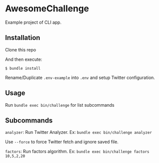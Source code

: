 # AwesomeChallenge

Example project of CLI app.

## Installation

Clone this repo

And then execute:

    $ bundle install

Rename/Duplicate `.env-example` into `.env` and setup Twitter configuration.

## Usage

Run `bundle exec bin/challenge` for list subcommands 

## Subcommands

`analyzer`: Run Twitter Analyzer.
Ex: `bundle exec bin/challenge analyzer`

Use `--force` to force Twitter fetch and ignore saved file.

`factors`: Run factors algorithm. 
Ex: `bundle exec bin/challenge factors 10,5,2,20`

